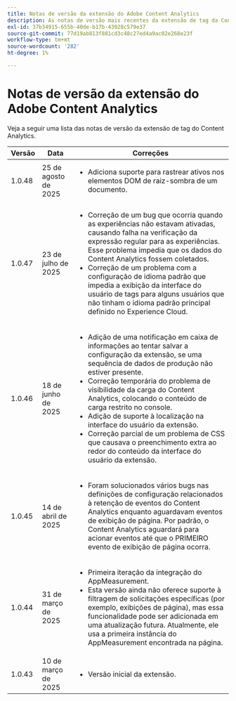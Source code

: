 ```yaml
---
title: Notas de versão da extensão do Adobe Content Analytics
description: As notas de versão mais recentes da extensão de tag da Content Analytics na Adobe Experience Platform.
exl-id: 37b34915-655b-40de-b17b-43028c579e37
source-git-commit: 77d19ab813f881cd3c48c27ed4a9ac02e268e23f
workflow-type: tm+mt
source-wordcount: '282'
ht-degree: 1%

---
```


# Notas de versão da extensão do Adobe Content Analytics

Veja a seguir uma lista das notas de versão da extensão de tag do Content Analytics.

| Versão | Data | Correções |
|---|---|---|
| 1.0.48 | 25 de agosto de 2025 | <ul><li>Adiciona suporte para rastrear ativos nos elementos DOM de raiz-sombra de um documento.</li></ul> |
| 1.0.47 | 23 de julho de 2025 | <ul><li>Correção de um bug que ocorria quando as experiências não estavam ativadas, causando falha na verificação da expressão regular para as experiências. Esse problema impedia que os dados do Content Analytics fossem coletados.</li><li>Correção de um problema com a configuração de idioma padrão que impedia a exibição da interface do usuário de tags para alguns usuários que não tinham o idioma padrão principal definido no Experience Cloud.</li></ul> |
| 1.0.46 | 18 de junho de 2025 | <ul><li>Adição de uma notificação em caixa de informações ao tentar salvar a configuração da extensão, se uma sequência de dados de produção não estiver presente.</li><li>Correção temporária do problema de visibilidade da carga do Content Analytics, colocando o conteúdo de carga restrito no console.</li><li>Adição de suporte à localização na interface do usuário da extensão.</li><li>Correção parcial de um problema de CSS que causava o preenchimento extra ao redor do conteúdo da interface do usuário da extensão.</li></ul> |
| 1.0.45 | 14 de abril de 2025 | <ul><li>Foram solucionados vários bugs nas definições de configuração relacionados à retenção de eventos do Content Analytics enquanto aguardavam eventos de exibição de página. Por padrão, o Content Analytics aguardará para acionar eventos até que o PRIMEIRO evento de exibição de página ocorra.</li></ul> |
| 1.0.44 | 31 de março de 2025 | <ul><li>Primeira iteração da integração do AppMeasurement.</li><li>Esta versão ainda não oferece suporte à filtragem de solicitações específicas (por exemplo, exibições de página), mas essa funcionalidade pode ser adicionada em uma atualização futura. Atualmente, ele usa a primeira instância do AppMeasurement encontrada na página.</li></ul> |
| 1.0.43 | 10 de março de 2025 | <ul><li>Versão inicial da extensão.</li></ul> |
